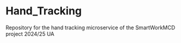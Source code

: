 # Hand_Tracking
Repository for the hand tracking microservice of the SmartWorkMCD project 2024/25 UA

